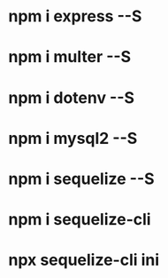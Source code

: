 <!-- coloque aqui funções ou pacotes baixados para o desenvolvimento do projeto -->

# npm i express --S <!-- -> franwork principal do node.js -->
# npm i multer --S <!-- -> middleware usado para fazer upload de imagens -->
# npm i dotenv --S <!-- -> usaremos para criar váriaveis de ambiente -->
# npm i mysql2 --S <!-- -> driver do banco de dados que estamos utilizando -->
# npm i sequelize --S <!-- -> ORM para o banco de dados -->
# npm i sequelize-cli <!-- --S-D -> ORM para construirmos o banco de dados -->
# npx sequelize-cli ini <!-- -> inicia o sequelize-cli e insere as pastas com os arquivos necessários -->



<!-- coloque abaixo o scrip usado para criar o banco de dados já que ainda não temos uns que fique online e disponível para todos -->